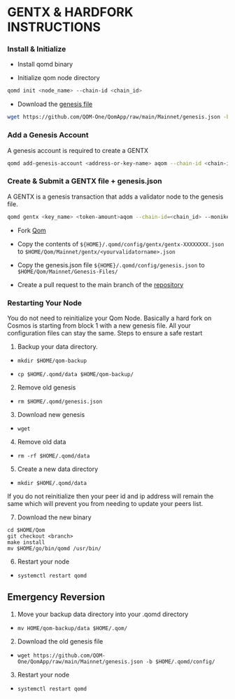 # GENTX & HARDFORK INSTRUCTIONS

### Install & Initialize 

* Install qomd binary

* Initialize qom node directory 
```bash
qomd init <node_name> --chain-id <chain_id>
```
* Download the [genesis file](https://github.com/QOM-One/QomApp/raw/main/Mainnet/genesis.json)
```bash
wget https://github.com/QOM-One/QomApp/raw/main/Mainnet/genesis.json -b $HOME/.qomd/config
```

### Add a Genesis Account
A genesis account is required to create a GENTX

```bash
qomd add-genesis-account <address-or-key-name> aqom --chain-id <chain-id>
```
### Create & Submit a GENTX file + genesis.json
A GENTX is a genesis transaction that adds a validator node to the genesis file.
```bash
qomd gentx <key_name> <token-amount>aqom --chain-id=<chain_id> --moniker=<your_moniker> --commission-max-change-rate=0.01 --commission-max-rate=0.10 --commission-rate=0.05 --details="<details here>" --security-contact="<email>" --website="<website>"
```
* Fork [Qom](https://github.com/QOM-One/QomApp)

* Copy the contents of `${HOME}/.qomd/config/gentx/gentx-XXXXXXXX.json` to `$HOME/Qom/Mainnet/gentx/<yourvalidatorname>.json`

* Copy the genesis.json file `${HOME}/.qomd/config/genesis.json` to `$HOME/Qom/Mainnet/Genesis-Files/`

* Create a pull request to the main branch of the [repository](https://github.com/QOM-One/QomApp/Mainnet/gentx)

### Restarting Your Node

You do not need to reinitialize your Qom Node. Basically a hard fork on Cosmos is starting from block 1 with a new genesis file. All your configuration files can stay the same. Steps to ensure a safe restart

1) Backup your data directory. 
* `mkdir $HOME/qom-backup` 

* `cp $HOME/.qomd/data $HOME/qom-backup/`

2) Remove old genesis 

* `rm $HOME/.qomd/genesis.json`

3) Download new genesis

* `wget`

4) Remove old data

* `rm -rf $HOME/.qomd/data`

5) Create a new data directory

* `mkdir $HOME/.qomd/data`

If you do not reinitialize then your peer id and ip address will remain the same which will prevent you from needing to update your peers list.

7) Download the new binary
```
cd $HOME/Qom
git checkout <branch>
make install
mv $HOME/go/bin/qomd /usr/bin/
```


6) Restart your node

* `systemctl restart qomd`

## Emergency Reversion

1) Move your backup data directory into your .qomd directory 

* `mv HOME/qom-backup/data $HOME/.qom/`

2) Download the old genesis file

* `wget https://github.com/QOM-One/QomApp/raw/main/Mainnet/genesis.json -b $HOME/.qomd/config/`

3) Restart your node

* `systemctl restart qomd`